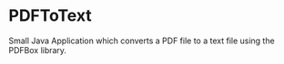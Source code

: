 # PDFToText
Small Java Application which converts a PDF file to a text file using the PDFBox library.
